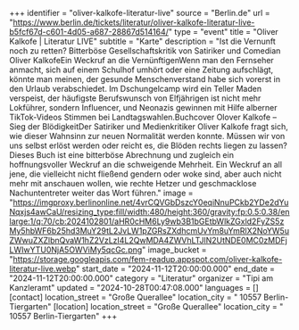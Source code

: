 +++
identifier = "oliver-kalkofe-literatur-live"
source = "Berlin.de"
url = "https://www.berlin.de/tickets/literatur/oliver-kalkofe-literatur-live-b5fcf67d-c601-4d05-a687-28867d514164/"
type = "event"
title = "Oliver Kalkofe | Literatur LIVE"
subtitle = "Karte"
description = "Ist die Vernunft noch zu retten? Bitterböse Gesellschaftskritik von Satiriker und Comedian Oliver KalkofeEin Weckruf an die VernünftigenWenn man den Fernseher anmacht, sich auf einem Schulhof umhört oder eine Zeitung aufschlägt, könnte man meinen, der gesunde Menschenverstand habe sich vorerst in den Urlaub verabschiedet. Im Dschungelcamp wird ein Teller Maden verspeist, der häufigste Berufswunsch von Elfjährigen ist nicht mehr Lokführer, sondern Influencer, und Neonazis gewinnen mit Hilfe alberner TikTok-Videos Stimmen bei Landtagswahlen.Buchcover Olover Kalkofe – Sieg der BlödigkeitDer Satiriker und Medienkritiker Oliver Kalkofe fragt sich, wie dieser Wahnsinn zur neuen Normalität werden konnte. Müssen wir von uns selbst erlöst werden oder reicht es, die Blöden rechts liegen zu lassen?Dieses Buch ist eine bitterböse Abrechnung und zugleich ein hoffnungsvoller Weckruf an die schweigende Mehrheit. Ein Weckruf an all jene, die vielleicht nicht fließend gendern oder woke sind, aber auch nicht mehr mit anschauen wollen, wie rechte Hetzer und geschmacklose Nachuntentreter weiter das Wort führen."
image = "https://imgproxy.berlinonline.net/4vrCQVGbDszcY0eqiNnuPCkb2YDe2dYuNqxjs4awCaU/resizing_type:fill/width:480/height:360/gravity:fp:0.5:0.38/enlarge:1/q:70/cb:2024102801/aHR0cHM6Ly9wb3B1bGEtbWlkZGxld2FyZS5zMy5hbWF6b25hd3MuY29tL2JvLW1pZGRsZXdhcmUvYm8uYmRlX2NoYW5uZWwuZXZlbnQvaW1hZ2VzLzI4L2QwMDA4ZWVhLTJlN2UtNDE0MC0zMDFjLWIwYTU0NjA5OWViMy5qcGc.png"
image_bucket = "https://storage.googleapis.com/fem-readup.appspot.com/oliver-kalkofe-literatur-live.webp"
start_date = "2024-11-12T20:00:00.000"
end_date = "2024-11-12T20:00:00.000"
category = "Literatur"
organizer = "Tipi am Kanzleramt"
updated = "2024-10-28T00:47:08.000"
languages = []
[contact]
location_street = "Große Querallee"
location_city = " 10557 Berlin-Tiergarten"
[location]
location_street = "Große Querallee"
location_city = " 10557 Berlin-Tiergarten"
+++